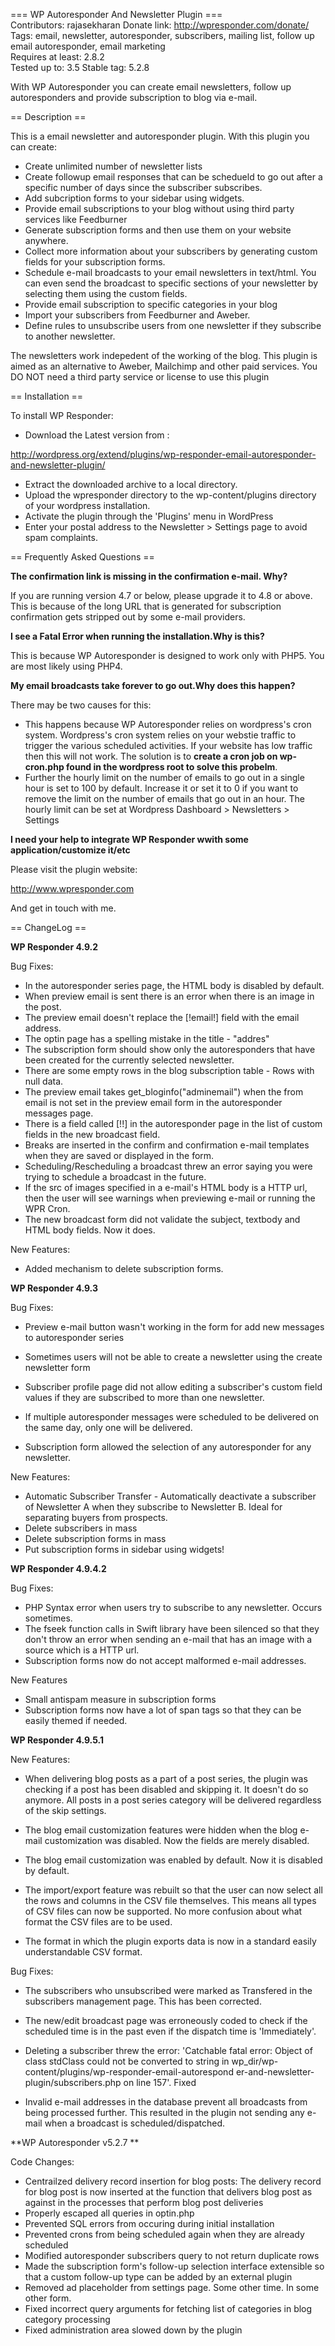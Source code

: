 === WP Autoresponder And Newsletter Plugin ===  
Contributors: rajasekharan
Donate link: http://wpresponder.com/donate/  
Tags: email, newsletter, autoresponder, subscribers, mailing list, follow up email autoresponder, email marketing  
Requires at least: 2.8.2  
Tested up to: 3.5
Stable tag: 5.2.8

With WP Autoresponder you can create email newsletters, follow up autoresponders and provide subscription to blog via e-mail.  

== Description ==  

This is a email newsletter and autoresponder plugin. With this plugin you can create:

* Create unlimited number of newsletter lists
* Create followup email responses that can be schedueld to go out after a specific number of days since the subscriber subscribes.
* Add subcription forms to your sidebar using widgets.
* Provide email subscriptions to your blog without using third party services like Feedburner
* Generate subscription forms and then use them on your website anywhere. 
* Collect more information about your subscribers by generating custom fields for your subscription forms. 
* Schedule e-mail broadcasts to your email newsletters in text/html. You can even send the broadcast to specific sections of your newsletter by selecting them using the custom fields. 
* Provide email subscription to specific categories in your blog
* Import your subscribers from Feedburner and Aweber.
* Define rules to unsubscribe users from one newsletter if they subscribe to another newsletter. 

The newsletters work indepedent of the working of the blog. This plugin is aimed as an alternative to Aweber, Mailchimp and other paid services. You DO NOT need a third party service or license to use this plugin

== Installation ==

To install WP Responder:

* Download the Latest version from :

http://wordpress.org/extend/plugins/wp-responder-email-autoresponder-and-newsletter-plugin/

* Extract the downloaded archive to a local directory. 
* Upload the wpresponder directory to the wp-content/plugins directory of your wordpress installation.
* Activate the plugin through the 'Plugins' menu in WordPress
* Enter your postal address to the Newsletter > Settings page to avoid spam complaints. 

== Frequently Asked Questions ==

**The confirmation link is missing in the confirmation e-mail. Why?**

If you are running version 4.7 or below, please upgrade it to 4.8 or above. This is because of the long URL that is generated for subscription confirmation gets stripped out by some e-mail providers. 

**I see a Fatal Error when running the installation.Why is this?**  

This is because WP Autoresponder is designed to work only with PHP5. You are most likely using PHP4. 

**My email broadcasts take forever to go out.Why does this happen?**
  
There may be two causes for this:  

* This happens because WP Autoresponder relies on wordpress's cron system. Wordpress's cron system relies on your webstie traffic to trigger the various scheduled activities. If your website has low traffic then this will not work. The solution is to **create a cron job on wp-cron.php found in the wordpress root to solve this probelm**.  
* Further the hourly limit on the number of emails to go out in a single hour is set to 100 by default. Increase it or set it to 0 if you want to remove the limit on the number of emails that go out in an hour. The hourly limit can be set at Wordpress Dashboard > Newsletters > Settings

**I need your help  to integrate WP Responder wwith some application/customize it/etc**

Please visit the plugin website:   
  
http://www.wpresponder.com
  
And get in touch with me. 


== ChangeLog ==

**WP Responder 4.9.2**

Bug Fixes:

* In the autoresponder series page, the HTML body is disabled by default. 
* When preview email is sent there is an error when there is an image in the post. 
* The preview email doesn't replace the [!email!] field with the email address. 
* The  optin page has a spelling mistake in the title - "addres"
* The subscription form should show only the autoresponders that have been created for the currently selected newsletter. 
* There are some empty rows in the blog subscription table - Rows with null data. 
* The preview email takes get_bloginfo("adminemail") when the from email is not set in the preview email form in the autoresponder messages page.
* There is a field called [!!] in the autoresponder page in the list of custom fields in the new broadcast field.
*  Breaks are inserted in the confirm and confirmation e-mail templates when they are saved or displayed in the form.
* Scheduling/Rescheduling a broadcast threw an error saying you were trying to schedule a broadcast in the future.
* If the src of images specified in a e-mail's HTML body is a HTTP url, then the user will see warnings when previewing e-mail or running the WPR Cron.
* The new broadcast form did not validate the subject, textbody and HTML body fields. Now it does. 

New Features:

* Added mechanism to delete subscription forms.

**WP Responder 4.9.3**

Bug Fixes:

* Preview e-mail button wasn't working in the form for add new messages to autoresponder series
* Sometimes users will not be able to create a newsletter using the create newsletter form
* Subscriber profile page did not allow editing a subscriber's custom field values if they are subscribed to more than one newsletter.

* If multiple autoresponder messages were scheduled to be delivered on the same day, only one will be delivered.
* Subscription form allowed the selection of any autoresponder for any newsletter.

New Features:

* Automatic Subscriber Transfer - Automatically deactivate a subscriber of Newsletter A when they subscribe to Newsletter B. Ideal for separating buyers from prospects.
* Delete subscribers in mass
* Delete subscription forms in mass
* Put subscription forms in sidebar using widgets!


**WP Responder 4.9.4.2**

Bug Fixes:

* PHP Syntax error when users try to subscribe to any newsletter. Occurs sometimes. 
* The fseek function calls in Swift library have been silenced so that they don't throw an error when sending an e-mail that has an image with a source which is a HTTP url. 
* Subscription forms now do not accept malformed e-mail addresses.

New Features

* Small antispam measure in subscription forms
* Subscription forms now have a lot of span tags so that they can be easily themed if needed.


**WP Responder 4.9.5.1**


New Features:

* When delivering blog posts as a part of a post series, the plugin was checking if a post has been disabled and skipping it. It doesn't do so anymore. All posts in a post series category will be delivered regardless of the skip settings. 

* The blog email customization features were hidden when the blog e-mail customization was disabled. Now the fields are merely disabled. 

* The blog email customization was enabled by default. Now it is disabled by default. 

* The import/export feature was rebuilt so that the user can now select all the rows and columns in the CSV file themselves. This means all types of CSV files can now be supported. No more confusion about what format the CSV files are to be used. 

* The format in which the plugin exports data is now in a standard easily understandable CSV format.

Bug Fixes:

* The subscribers who unsubscribed were marked as Transfered in the subscribers management page. This has been corrected.

* The new/edit broadcast page was erroneously coded to check if the scheduled time is in the past even if the dispatch time is 'Immediately'.

* Deleting a subscriber threw the error: 'Catchable fatal error: Object of class stdClass could not be
converted to string in wp_dir/wp-content/plugins/wp-responder-email-autorespond
er-and-newsletter-plugin/subscribers.php on line 157'. Fixed

* Invalid e-mail addresses in the database prevent all broadcasts from being processed further. This resulted in the plugin not sending any e-mail when a broadcast is scheduled/dispatched.


**WP Autoresponder v5.2.7 **

Code Changes:

* Centrailzed delivery record insertion for blog posts: The delivery record for blog post is now inserted at the function that delivers blog post as against in the processes that perform blog post deliveries
* Properly escaped all queries in optin.php
* Prevented SQL errors from occuring during initial installation
* Prevented crons from being scheduled again when they are already scheduled
* Modified autoresponder subscribers query to not return duplicate rows
* Made the subscription form's follow-up selection interface extensible so that a custom follow-up type can be added by an external plugin
* Removed ad placeholder from settings page. Some other time. In some other form. 
* Fixed incorrect query arguments for fetching list of categories in blog category processing
* Fixed administration area slowed down by the plugin
